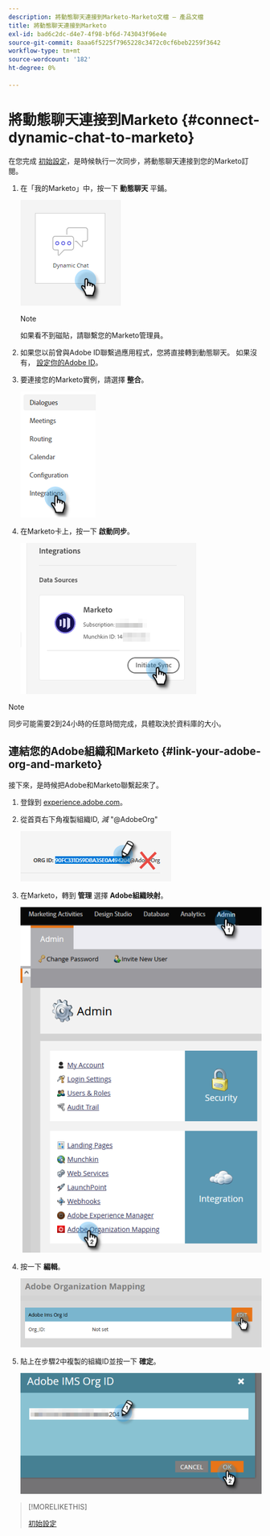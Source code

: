 ```yaml
---
description: 將動態聊天連接到Marketo-Marketo文檔 — 產品文檔
title: 將動態聊天連接到Marketo
exl-id: bad6c2dc-d4e7-4f98-bf6d-743043f96e4e
source-git-commit: 8aaa6f5225f7965228c3472c0cf6beb2259f3642
workflow-type: tm+mt
source-wordcount: '182'
ht-degree: 0%

---
```


# 將動態聊天連接到Marketo {#connect-dynamic-chat-to-marketo}

在您完成 [初始設定](/help/marketo/product-docs/demand-generation/dynamic-chat/initial-setup.md)，是時候執行一次同步，將動態聊天連接到您的Marketo訂閱。

1. 在「我的Marketo」中，按一下 **動態聊天** 平鋪。

   ![](assets/connect-dynamic-chat-to-marketo-1.png)

   >[!NOTE]
   >
   >如果看不到磁貼，請聯繫您的Marketo管理員。

1. 如果您以前曾與Adobe ID聯繫過應用程式，您將直接轉到動態聊天。 如果沒有， [設定你的Adobe ID](https://helpx.adobe.com/manage-account/using/create-update-adobe-id.html)。

1. 要連接您的Marketo實例，請選擇 **整合**。

   ![](assets/connect-dynamic-chat-to-marketo-2.png)

1. 在Marketo卡上，按一下 **啟動同步**。

   ![](assets/connect-dynamic-chat-to-marketo-3.png)

>[!NOTE]
>
>同步可能需要2到24小時的任意時間完成，具體取決於資料庫的大小。

## 連結您的Adobe組織和Marketo {#link-your-adobe-org-and-marketo}

接下來，是時候把Adobe和Marketo聯繫起來了。

1. 登錄到 [experience.adobe.com](https://experience.adobe.com)。

1. 從首頁右下角複製組織ID, _減_ &quot;@AdobeOrg&quot;

   ![](assets/connect-dynamic-chat-to-marketo-4.png)

1. 在Marketo，轉到 **管理** 選擇 **Adobe組織映射**。

   ![](assets/connect-dynamic-chat-to-marketo-5.png)

1. 按一下 **編輯**。

   ![](assets/connect-dynamic-chat-to-marketo-6.png)

1. 貼上在步驟2中複製的組織ID並按一下 **確定**。

   ![](assets/connect-dynamic-chat-to-marketo-7.png)

>[!MORELIKETHIS]
>
>[初始設定](/help/marketo/product-docs/demand-generation/dynamic-chat/initial-setup.md)
